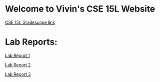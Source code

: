 # Welcome to Vivin's CSE 15L Website

[CSE 15L Gradescope link](https://www.gradescope.com/courses/346317)

# Lab Reports:
[Lab Report 1](https://vivin2709.github.io/cse15l-lab-reports/labreport1week2.html)

[Lab Report 2](https://vivin2709.github.io/cse15l-lab-reports/Labreport2week4.html)

[Lab Report 3](https://vivin2709.github.io/cse15l-lab-reports/lab-report-3-week-6.html)




